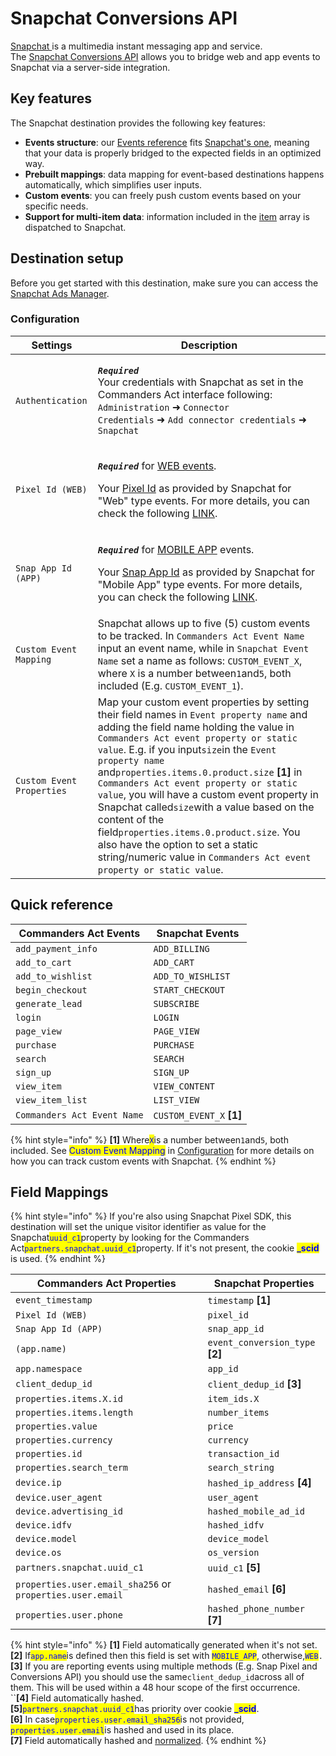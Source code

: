 # Snapchat Conversions API

[Snapchat ](https://www.snapchat.com/)is a multimedia instant messaging app and service. \
The [Snapchat Conversions API](https://marketingapi.snapchat.com/docs/conversion.html#introduction) allows you to bridge web and app events to Snapchat via a server-side integration.

## Key features

The Snapchat destination provides the following key features:

* **Events structure**: our [Events reference](https://community.commandersact.com/platform-x/developers/tracking/events-reference) fits [Snapchat's one](https://marketingapi.snapchat.com/docs/conversion.html#parameters-for-event-type-platform), meaning that your data is properly bridged to the expected fields in an optimized way.
* **Prebuilt mappings**: data mapping for event-based destinations happens automatically, which simplifies user inputs.
* **Custom events**: you can freely push custom events based on your specific needs.
* **Support for multi-item data**: information included in the [item](https://community.commandersact.com/platform-x/developers/tracking/events-reference#item) array is dispatched to Snapchat.

## Destination setup

Before you get started with this destination, make sure you can access the [Snapchat Ads Manager](https://ads.snapchat.com).

### Configuration

| Settings                  | Description                                                                                                                                                                                                                                                                                                                                                                                                                                                                                                                                                                                                   |
| ------------------------- | ------------------------------------------------------------------------------------------------------------------------------------------------------------------------------------------------------------------------------------------------------------------------------------------------------------------------------------------------------------------------------------------------------------------------------------------------------------------------------------------------------------------------------------------------------------------------------------------------------------- |
| `Authentication`          | <p><em><strong><code>Required</code></strong></em><br>Your credentials with Snapchat as set in the Commanders Act interface following: <code>Administration</code> ➜ <code>Connector Credentials</code> ➜ <code>Add connector credentials</code> ➜ <code>Snapchat</code></p>                                                                                                                                                                                                                                                                                                                                  |
| `Pixel Id (WEB)`          | <p><em><strong><code>Required</code> </strong></em> for <a href="https://marketingapi.snapchat.com/docs/conversion.html#web-parameters">WEB events</a>.</p><p>Your <a href="https://businesshelp.snapchat.com/s/article/pixel-website-install?language=en_US">Pixel Id</a> as provided by Snapchat for "Web" type events. For more details, you can check the following <a href="https://businesshelp.snapchat.com/s/article/pixel-website-install?language=en_US">LINK</a>.</p>                                                                                                                              |
| `Snap App Id (APP)`       | <p><em><strong><code>Required</code></strong></em> for <a href="https://marketingapi.snapchat.com/docs/conversion.html#mobile_app-parameters">MOBILE APP</a> events.</p><p>Your <a href="https://businesshelp.snapchat.com/s/article/snap-app-id?language=en_US">Snap App Id</a> as provided by Snapchat for "Mobile App" type events. For more details, you can check the following <a href="https://businesshelp.snapchat.com/s/article/snap-app-id?language=en_US">LINK</a>.</p>                                                                                                                           |
| `Custom Event Mapping`    | Snapchat allows up to five (5) custom events to be tracked. In `Commanders Act Event Name` input an event name, while in `Snapchat Event Name` set a name as follows: `CUSTOM_EVENT_X`, where `X` is a number between`1`and`5`, both included (E.g. `CUSTOM_EVENT_1`).                                                                                                                                                                                                                                                                                                                                        |
| `Custom Event Properties` | Map your custom event properties by setting their field names in `Event property name` and adding the field name holding the value in `Commanders Act event property or static value`. E.g. if you input`size`in the `Event property name` and`properties.items.0.product.size` **\[1]** in `Commanders Act event property or static value`, you will have a custom event property in Snapchat called`size`with a value based on the content of the field`properties.items.0.product.size`. You also have the option to set a static string/numeric value in `Commanders Act event property or static value`. |

## Quick reference

| Commanders Act Events       | Snapchat Events           |
| --------------------------- | ------------------------- |
| `add_payment_info`          | `ADD_BILLING`             |
| `add_to_cart`               | `ADD_CART`                |
| `add_to_wishlist`           | `ADD_TO_WISHLIST`         |
| `begin_checkout`            | `START_CHECKOUT`          |
| `generate_lead`             | `SUBSCRIBE`               |
| `login`                     | `LOGIN`                   |
| `page_view`                 | `PAGE_VIEW`               |
| `purchase`                  | `PURCHASE`                |
| `search`                    | `SEARCH`                  |
| `sign_up`                   | `SIGN_UP`                 |
| `view_item`                 | `VIEW_CONTENT`            |
| `view_item_list`            | `LIST_VIEW`               |
| `Commanders Act Event Name` | `CUSTOM_EVENT_X` **\[1]** |

{% hint style="info" %}
**\[1]** Where<mark style="color:blue;">`X`</mark>is a number between`1`and`5`, both included. See <mark style="color:blue;">Custom Event Mapping</mark> in [Configuration](snapchat-conversions-api.md#configuration) for more details on how you can track custom events with Snapchat.
{% endhint %}

## Field Mappings

{% hint style="info" %}
If you're also using Snapchat Pixel SDK, this destination will set the unique visitor identifier as value for the Snapchat<mark style="color:blue;">`uuid_c1`</mark>property by looking for the Commanders Act<mark style="color:blue;">`partners.snapchat.uuid_c1`</mark>property. If it's not present, the cookie <mark style="color:blue;">**\_scid**</mark> is used.
{% endhint %}

| Commanders Act Properties                                 | Snapchat Properties              |
| --------------------------------------------------------- | -------------------------------- |
| `event_timestamp`                                         | `timestamp` **\[1]**             |
| `Pixel Id (WEB)`                                          | `pixel_id`                       |
| `Snap App Id (APP)`                                       | `snap_app_id`                    |
| `(app.name)`                                              | `event_conversion_type` **\[2]** |
| `app.namespace`                                           | `app_id`                         |
| `client_dedup_id`                                         | `client_dedup_id` **\[3]**       |
| `properties.items.X.id`                                   | `item_ids.X`                     |
| `properties.items.length`                                 | `number_items`                   |
| `properties.value`                                        | `price`                          |
| `properties.currency`                                     | `currency`                       |
| `properties.id`                                           | `transaction_id`                 |
| `properties.search_term`                                  | `search_string`                  |
| `device.ip`                                               | `hashed_ip_address` **\[4]**     |
| `device.user_agent`                                       | `user_agent`                     |
| `device.advertising_id`                                   | `hashed_mobile_ad_id`            |
| `device.idfv`                                             | `hashed_idfv`                    |
| `device.model`                                            | `device_model`                   |
| `device.os`                                               | `os_version`                     |
| `partners.snapchat.uuid_c1`                               | `uuid_c1` **\[5]**               |
| `properties.user.email_sha256` or `properties.user.email` | `hashed_email` **\[6]**          |
| `properties.user.phone`                                   | `hashed_phone_number` **\[7]**   |

{% hint style="info" %}
**\[1]** Field automatically generated when it's not set.\
**\[2]** If<mark style="color:blue;">`app.name`</mark>is defined then this field is set with <mark style="color:blue;">`MOBILE_APP`</mark>, otherwise,<mark style="color:blue;">`WEB`</mark>`.`\
**\[3]** If you are reporting events using multiple methods (E.g. Snap Pixel and Conversions API) you should use the same`client_dedup_id`across all of them. This will be used within a 48 hour scope of the first occurrence.\
``**\[4]** Field automatically hashed.\
**\[5]**<mark style="color:blue;">`partners.snapchat.uuid_c1`</mark>has priority over cookie <mark style="color:blue;">**\_scid**</mark>.\
**\[6]** In case<mark style="color:blue;">`properties.user.email_sha256`</mark>is not provided, <mark style="color:blue;">`properties.user.email`</mark>is hashed and used in its place.\
**\[7]** Field automatically hashed and [normalized](https://marketingapi.snapchat.com/docs/conversion.html#data-hygiene).
{% endhint %}
